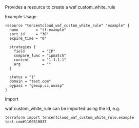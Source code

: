 Provides a resource to create a waf custom_white_rule

Example Usage

```hcl
resource "tencentcloud_waf_custom_white_rule" "example" {
  name        = "tf-example"
  sort_id     = "30"
  expire_time = "0"

  strategies {
    field        = "IP"
    compare_func = "ipmatch"
    content      = "1.1.1.1"
    arg          = ""
  }

  status = "1"
  domain = "test.com"
  bypass = "geoip,cc,owasp"
}
```

Import

waf custom_white_rule can be imported using the id, e.g.

```
terraform import tencentcloud_waf_custom_white_rule.example test.com#1100310837
```